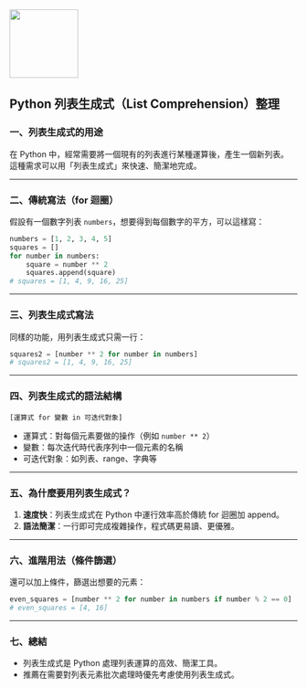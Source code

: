 <img src="https://r2cdn.perplexity.ai/pplx-full-logo-primary-dark%402x.png" class="logo" width="120"/>

## Python 列表生成式（List Comprehension）整理

### 一、列表生成式的用途

在 Python 中，經常需要將一個現有的列表進行某種運算後，產生一個新列表。
這種需求可以用「列表生成式」來快速、簡潔地完成。

---

### 二、傳統寫法（for 迴圈）

假設有一個數字列表 `numbers`，想要得到每個數字的平方，可以這樣寫：

```python
numbers = [1, 2, 3, 4, 5]
squares = []
for number in numbers:
    square = number ** 2
    squares.append(square)
# squares = [1, 4, 9, 16, 25]
```


---

### 三、列表生成式寫法

同樣的功能，用列表生成式只需一行：

```python
squares2 = [number ** 2 for number in numbers]
# squares2 = [1, 4, 9, 16, 25]
```


---

### 四、列表生成式的語法結構

```
[運算式 for 變數 in 可迭代對象]
```

- 運算式：對每個元素要做的操作（例如 `number ** 2`）
- 變數：每次迭代時代表序列中一個元素的名稱
- 可迭代對象：如列表、range、字典等

---

### 五、為什麼要用列表生成式？

1. **速度快**：列表生成式在 Python 中運行效率高於傳統 for 迴圈加 append。
2. **語法簡潔**：一行即可完成複雜操作，程式碼更易讀、更優雅。

---

### 六、進階用法（條件篩選）

還可以加上條件，篩選出想要的元素：

```python
even_squares = [number ** 2 for number in numbers if number % 2 == 0]
# even_squares = [4, 16]
```


---

### 七、總結

- 列表生成式是 Python 處理列表運算的高效、簡潔工具。
- 推薦在需要對列表元素批次處理時優先考慮使用列表生成式。

